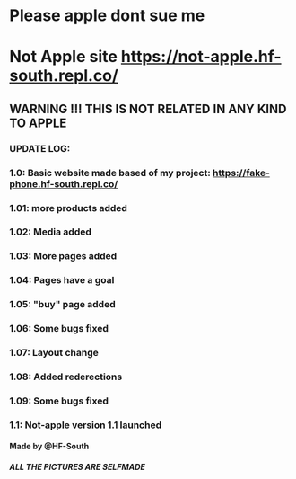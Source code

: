 # Please apple dont sue me
# Not Apple site https://not-apple.hf-south.repl.co/
## WARNING !!! THIS IS NOT RELATED IN ANY KIND TO APPLE
### UPDATE LOG:
### 1.0: Basic website made based of my project: https://fake-phone.hf-south.repl.co/
### 1.01: more products added
### 1.02: Media added
### 1.03: More pages added
### 1.04: Pages have a goal
### 1.05: "buy" page added
### 1.06: Some bugs fixed
### 1.07: Layout change
### 1.08: Added rederections
### 1.09: Some bugs fixed
### 1.1: Not-apple version 1.1 launched 

#### Made by @HF-South
##### ALL THE PICTURES ARE SELFMADE

